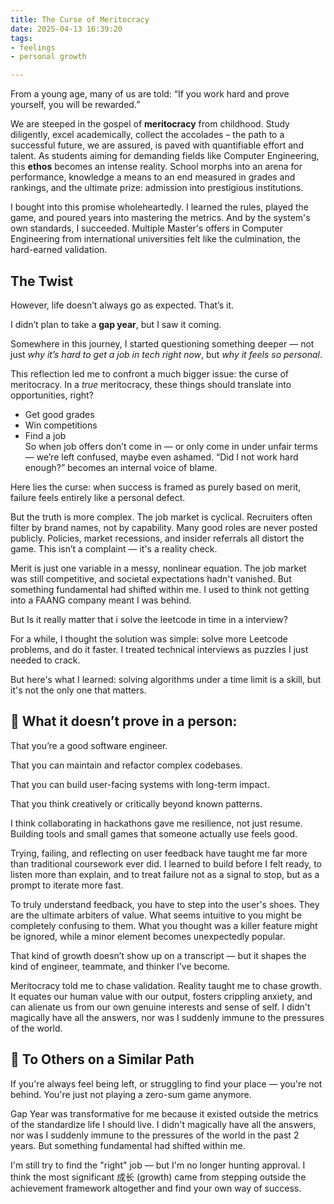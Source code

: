 ```yaml
---
title: The Curse of Meritocracy
date: 2025-04-13 16:39:20
tags:
- feelings
- personal growth

---
```

From a young age, many of us are told: “If you work hard and prove yourself, you will be rewarded.”

We are steeped in the gospel of **meritocracy** from childhood. Study diligently, excel academically, collect the accolades – the path to a successful future, we are assured, is paved with quantifiable effort and talent. As students aiming for demanding fields like Computer Engineering, this **ethos** becomes an intense reality. School morphs into an arena for performance, knowledge a means to an end measured in grades and rankings, and the ultimate prize: admission into prestigious institutions. 

I bought into this promise wholeheartedly. I learned the rules, played the game, and poured years into mastering the metrics. And by the system's own standards, I succeeded. Multiple Master's offers in Computer Engineering from international universities felt like the culmination, the hard-earned validation.


## The Twist

However, life doesn’t always go as expected. That’s it.

I didn’t plan to take a **gap year**, but I saw it coming.

Somewhere in this journey, I started questioning something deeper — not just *why it’s hard to get a job in tech right now*, but *why it feels so personal*.

 This reflection led me to confront a much bigger issue: the curse of meritocracy. 
 In a *true* meritocracy, these things should translate into opportunities, right?

- Get good grades  
- Win competitions  
- Find a job  
So when job offers don’t come in — or only come in under unfair terms — we’re left confused, maybe even ashamed. “Did I not work hard enough?” becomes an internal voice of blame. 



Here lies the curse: when success is framed as purely based on merit, failure feels entirely like a personal defect. 

But the truth is more complex. The job market is cyclical. Recruiters often filter by brand names, not by capability. Many good roles are never posted publicly. Policies, market recessions, and insider referrals all distort the game. This isn’t a complaint — it's a reality check. 



Merit is just one variable in a messy, nonlinear equation. The job market was still competitive, and societal expectations hadn't vanished. But something fundamental had shifted within me. I used to think not getting into a FAANG company meant I was behind. 

But Is it really matter that i solve the leetcode in time in a interview?

For a while, I thought the solution was simple: solve more Leetcode problems, and do it faster. I treated technical interviews as puzzles I just needed to crack.

But here's what I learned: solving algorithms under a time limit is a skill, but it's not the only one that matters. 

## 🚫 What it doesn’t prove in a person:
That you’re a good software engineer.

That you can maintain and refactor complex codebases.

That you can build user-facing systems with long-term impact.

That you think creatively or critically beyond known patterns.



I think collaborating in hackathons gave me resilience, not just resume. Building tools and small games that someone actually use feels good. 

Trying, failing, and reflecting on user feedback have taught me far more than traditional coursework ever did. I learned to build before I felt ready, to listen more than explain, and to treat failure not as a signal to stop, but as a prompt to iterate more fast.  

To truly understand feedback, you have to step into the user's shoes. They are the ultimate arbiters of value. What seems intuitive to you might be completely confusing to them. What you thought was a killer feature might be ignored, while a minor element becomes unexpectedly popular.

That kind of growth doesn’t show up on a transcript — but it shapes the kind of engineer, teammate, and thinker I’ve become.

Meritocracy told me to chase validation. Reality taught me to chase growth. It equates our human value with our output, fosters crippling anxiety, and can alienate us from our own genuine interests and sense of self. I didn't magically have all the answers, nor was I suddenly immune to the pressures of the world.

## 👀 To Others on a Similar Path

If you're always feel being left, or struggling to find your place — you're not behind. You're just not playing a zero-sum game anymore. 



Gap Year was transformative for me because it existed outside the metrics of the standardize life I should live. I didn't magically have all the answers, nor was I suddenly immune to the pressures of the world in the past 2 years. But something fundamental had shifted within me.

I'm still try to find the "right" job — but I'm no longer hunting approval. I think the most significant 成长 (growth) came from stepping outside the achievement framework altogether and find your own way of success.

